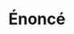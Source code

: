 # Énoncé
<div>
<object data="./seance3.pdf" type="application/pdf" style="height:100vh;width:100%">
</object>
</div>